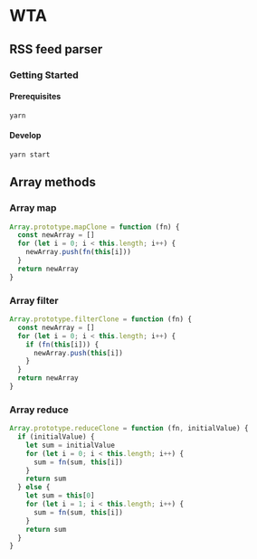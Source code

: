 # WTA

## RSS feed parser

### Getting Started

#### Prerequisites

```
yarn
```

#### Develop

```
yarn start
```

## Array methods

### Array map

```javascript
Array.prototype.mapClone = function (fn) {
  const newArray = []
  for (let i = 0; i < this.length; i++) {
    newArray.push(fn(this[i]))
  }
  return newArray
}
```

### Array filter

```javascript
Array.prototype.filterClone = function (fn) {
  const newArray = []
  for (let i = 0; i < this.length; i++) {
    if (fn(this[i])) {
      newArray.push(this[i])
    }
  }
  return newArray
}
```

### Array reduce

```javascript
Array.prototype.reduceClone = function (fn, initialValue) {
  if (initialValue) {
    let sum = initialValue
    for (let i = 0; i < this.length; i++) {
      sum = fn(sum, this[i])
    }
    return sum
  } else {
    let sum = this[0]
    for (let i = 1; i < this.length; i++) {
      sum = fn(sum, this[i])
    }
    return sum
  }
}
```
